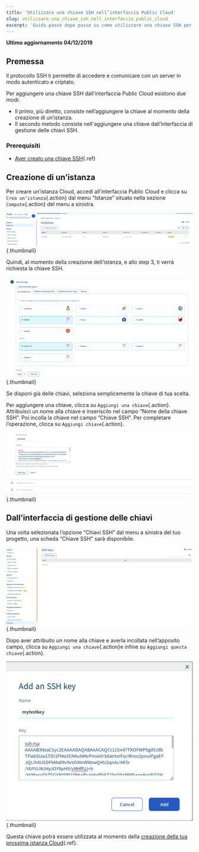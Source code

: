 ```yaml
---
title: 'Utilizzare una chiave SSH nell’interfaccia Public Cloud'
slug: utilizzare_una_chiave_ssh_nell_interfaccia_public_cloud
excerpt: 'Guida passo dopo passo su come utilizzare una chiave SSH per semplificare l’accesso ai server Cloud.'
---
```


**Ultimo aggiornamento 04/12/2019**

## Premessa
Il protocollo SSH ti permette di accedere e comunicare con un server in modo autenticato e criptato.

Per aggiungere una chiave SSH dall’interfaccia Public Cloud esistono due modi: 

- Il primo, più diretto, consiste nell’aggiungere la chiave al momento della creazione di un’istanza.
- Il secondo metodo consiste nell'aggiungere una chiave dall’interfaccia di gestione delle chiavi SSH.


### Prerequisiti
- [Aver creato una chiave SSH](https://docs.ovh.com/it/public-cloud/creare-chiave-ssh/){.ref}


## Creazione di un’istanza
Per creare un’istanza Cloud, accedi all’interfaccia Public Cloud e clicca su `Crea un’istanza`{.action} dal menu “Istanze” situato nella sezione `Compute`{.action} del menu a sinistra.

![Aggiungi un server](images/compute.png){.thumbnail}

Quindi, al momento della creazione dell’istanza, e allo step 3, ti verrà richiesta la chiave SSH.

![Aggiungi un server](images/selectkey.png){.thumbnail}

Se disponi già delle chiavi, seleziona semplicemente la chiave di tua scelta.

Per aggiungere una chiave, clicca su `Aggiungi una chiave`{.action}. Attribuisci un nome alla chiave e inseriscilo nel campo “Nome della chiave SSH”. Poi incolla la chiave nel campo “Chiave SSH”. Per completare l’operazione, clicca su `Aggiungi chiave`{.action}.

![Aggiungi una chiave](images/addkey.png){.thumbnail}

## Dall’interfaccia di gestione delle chiavi

Una volta selezionata l’opzione “Chiavi SSH” dal menu a sinistra del tuo progetto, una scheda “Chiave SSH” sarà disponibile.

![Aggiungi una chiave](images/addkeymenu.png){.thumbnail}

Dopo aver attribuito un nome alla chiave e averla incollata nell’apposito campo, clicca su `Aggiungi una chiave`{.action}e infine su `Aggiungi questa chiave`{.action}.

![Aggiungi una chiave](images/addkeymenu1.png){.thumbnail}

Questa chiave potrà essere utilizzata al momento della [creazione della tua prossima istanza Cloud](https://docs.ovh.com/it/public-cloud/come_utilizzare_la_tua_istanza_public_cloud/){.ref}.

